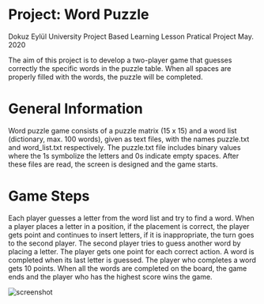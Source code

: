 # Project: Word Puzzle

Dokuz Eylül University 
Project Based Learning Lesson Pratical Project May. 2020

The aim of this project is to develop a two-player game that guesses correctly the specific words in the puzzle
table. When all spaces are properly filled with the words, the puzzle will be completed.

# General Information
Word puzzle game consists of a puzzle matrix (15 x 15) and a word list (dictionary, max. 100 words), given as
text files, with the names puzzle.txt and word_list.txt respectively. The puzzle.txt file includes binary values
where the 1s symbolize the letters and 0s indicate empty spaces. After these files are read, the screen is
designed and the game starts.

# Game Steps
Each player guesses a letter from the word list and try to find a word. When a player places a letter in a position,
if the placement is correct, the player gets point and continues to insert letters, if it is inappropriate, the turn
goes to the second player. The second player tries to guess another word by placing a letter. The player gets
one point for each correct action. A word is completed when its last letter is guessed. The player who completes
a word gets 10 points. When all the words are completed on the board, the game ends and the player who has
the highest score wins the game. 


![screenshot](https://raw.githubusercontent.com/idoelogy/word-puzzle/master/libs/screen.jpeg)
